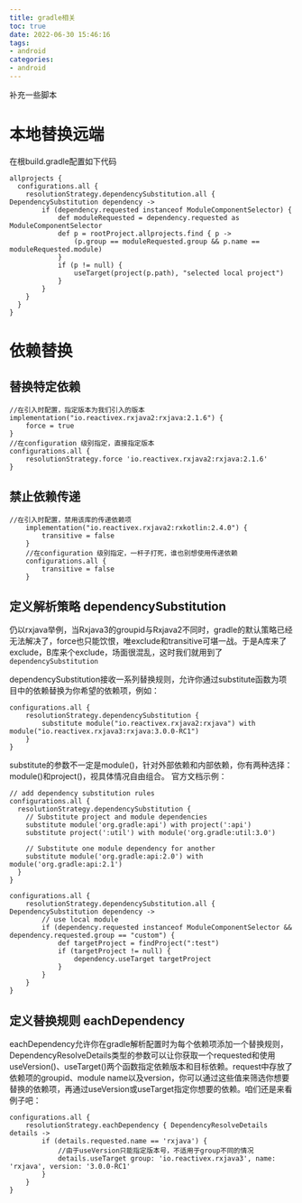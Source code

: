 ```yaml
---
title: gradle相关
toc: true
date: 2022-06-30 15:46:16
tags:
- android
categories:
- android
---
```

补充一些脚本
<!--more-->
# 本地替换远端
在根build.gradle配置如下代码
```
allprojects {
  configurations.all {
    resolutionStrategy.dependencySubstitution.all { DependencySubstitution dependency ->
        if (dependency.requested instanceof ModuleComponentSelector) {
            def moduleRequested = dependency.requested as ModuleComponentSelector
            def p = rootProject.allprojects.find { p ->
                (p.group == moduleRequested.group && p.name == moduleRequested.module)
            }
            if (p != null) {
                useTarget(project(p.path), "selected local project")
            }
        }
    }
  }
}
```
# 依赖替换
## 替换特定依赖
```
//在引入时配置，指定版本为我们引入的版本
implementation("io.reactivex.rxjava2:rxjava:2.1.6") {
    force = true
}
//在configuration 级别指定，直接指定版本
configurations.all {
    resolutionStrategy.force 'io.reactivex.rxjava2:rxjava:2.1.6'
}
```

## 禁止依赖传递
```
//在引入时配置，禁用该库的传递依赖项
    implementation("io.reactivex.rxjava2:rxkotlin:2.4.0") {
        transitive = false
    }
    //在configuration 级别指定，一杆子打死，谁也别想使用传递依赖
    configurations.all {
        transitive = false
    }
```
## 定义解析策略 dependencySubstitution
仍以rxjava举例，当Rxjava3的groupid与Rxjava2不同时，gradle的默认策略已经无法解决了，force也只能饮恨，唯exclude和transitive可堪一战。于是A库来了exclude，B库来个exclude，场面很混乱，这时我们就用到了`dependencySubstitution`

dependencySubstitution接收一系列替换规则，允许你通过substitute函数为项目中的依赖替换为你希望的依赖项，例如：
```
configurations.all {
    resolutionStrategy.dependencySubstitution {
        substitute module("io.reactivex.rxjava2:rxjava") with module("io.reactivex.rxjava3:rxjava:3.0.0-RC1")
    }
}
```
substitute的参数不一定是module()，针对外部依赖和内部依赖，你有两种选择：module()和project()，视具体情况自由组合。
官方文档示例：
```
// add dependency substitution rules
configurations.all {
  resolutionStrategy.dependencySubstitution {
    // Substitute project and module dependencies
    substitute module('org.gradle:api') with project(':api')
    substitute project(':util') with module('org.gradle:util:3.0')

    // Substitute one module dependency for another
    substitute module('org.gradle:api:2.0') with module('org.gradle:api:2.1')
  }
}
```

```
configurations.all {
    resolutionStrategy.dependencySubstitution.all { DependencySubstitution dependency ->
        // use local module
        if (dependency.requested instanceof ModuleComponentSelector && dependency.requested.group == "custom") {
            def targetProject = findProject(":test")
            if (targetProject != null) {
                dependency.useTarget targetProject
            }
        }
    }
}
```
## 定义替换规则 eachDependency
eachDependency允许你在gradle解析配置时为每个依赖项添加一个替换规则，DependencyResolveDetails类型的参数可以让你获取一个requested和使用useVersion()、useTarget()两个函数指定依赖版本和目标依赖。request中存放了依赖项的groupid、module name以及version，你可以通过这些值来筛选你想要替换的依赖项，再通过useVersion或useTarget指定你想要的依赖。咱们还是来看例子吧：
```
configurations.all {
    resolutionStrategy.eachDependency { DependencyResolveDetails details ->
        if (details.requested.name == 'rxjava') {
            //由于useVersion只能指定版本号，不适用于group不同的情况
            details.useTarget group: 'io.reactivex.rxjava3', name: 'rxjava', version: '3.0.0-RC1'
        }
    }
}
```
